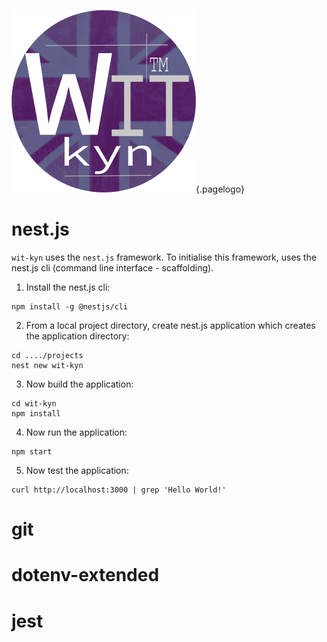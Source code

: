 ![2018 Wit Kyn](/uploads/corporate/2018-wit-kyn.png "2018 Wit Kyn"){.pagelogo}
<!-- TITLE: wit-kyn Initilisation -->
<!-- SUBTITLE: Initialising the wit-kyn project -->

# nest.js
`wit-kyn` uses the `nest.js` framework. To initialise this framework, uses the nest.js cli (command line interface - scaffolding).

1. Install the nest.js cli:
```text
npm install -g @nestjs/cli
```

2. From a local project directory, create nest.js application which creates the application directory:
```text
cd ..../projects
nest new wit-kyn
```

3. Now build the application:
```text
cd wit-kyn
npm install
```

4. Now run the application:
```text
npm start
```

5. Now test the application:
```text
curl http://localhost:3000 | grep 'Hello World!'
```

# git

# dotenv-extended

# jest